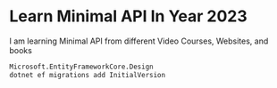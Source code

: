 # Learn Minimal API In Year 2023

I am learning Minimal API from different Video Courses, Websites, and books

```bash
Microsoft.EntityFrameworkCore.Design
dotnet ef migrations add InitialVersion
```
